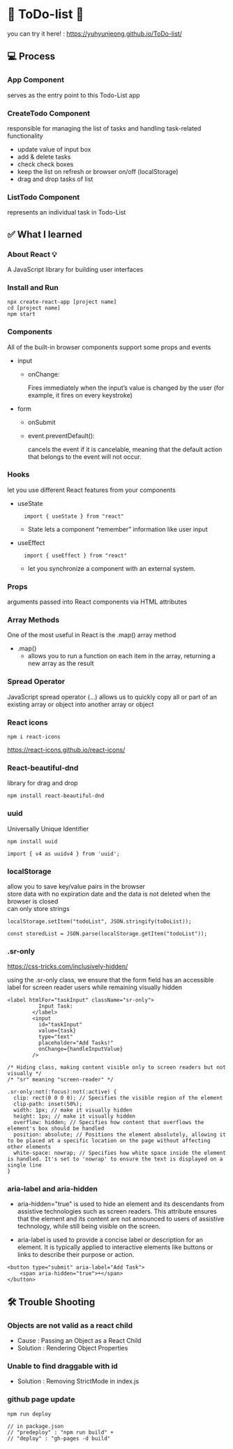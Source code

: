 # 📝 ToDo-list 📝

you can try it here! : https://yuhyunjeong.github.io/ToDo-list/

## 💻 Process

### App Component

serves as the entry point to this Todo-List app

### CreateTodo Component

responsible for managing the list of tasks and handling task-related functionality

- update value of input box
- add & delete tasks
- check check boxes
- keep the list on refresh or browser on/off (localStorage)
- drag and drop tasks of list

### ListTodo Component

represents an individual task in Todo-List

## ✅ What I learned

### About React 💡

A JavaScript library for building user interfaces

### Install and Run

```
npx create-react-app [project name]
cd [project name]
npm start
```

### Components

All of the built-in browser components support some props and events

- input

  - onChange: <p></p>
    Fires immediately when the input’s value is changed by the user (for example, it fires on every keystroke)

- form

  - onSubmit

  - event.preventDefault():

    cancels the event if it is cancelable, meaning that the default action that belongs to the event will not occur.

### Hooks

let you use different React features from your components

- useState

  ```
    import { useState } from "react"
  ```

  - State lets a component “remember” information like user input

- useEffect

  ```
    import { useEffect } from "react"
  ```

  - let you synchronize a component with an external system.

### Props

arguments passed into React components via HTML attributes

### Array Methods

One of the most useful in React is the .map() array method

- .map()
  - allows you to run a function on each item in the array, returning a new array as the result

### Spread Operator

JavaScript spread operator (...) allows us to quickly copy all or part of an existing array or object into another array or object

### React icons

```
npm i react-icons
```

https://react-icons.github.io/react-icons/

### React-beautiful-dnd

library for drag and drop

```
npm install react-beautiful-dnd
```

### uuid

Universally Unique Identifier

```
npm install uuid

import { v4 as uuidv4 } from 'uuid';
```

### localStorage

allow you to save key/value pairs in the browser</br>
store data with no expiration date and the data is not deleted when the browser is closed</br>
can only store strings

```
localStorage.setItem("todoList", JSON.stringify(toDoList));

const storedList = JSON.parse(localStorage.getItem("todoList"));
```

### .sr-only

https://css-tricks.com/inclusively-hidden/

using the .sr-only class, we ensure that the form field has an accessible label for screen reader users while remaining visually hidden

```
<label htmlFor="taskInput" className="sr-only">
          Input Task:
        </label>
        <input
          id="taskInput"
          value={task}
          type="text"
          placeholder="Add Tasks!"
          onChange={handleInputValue}
        />

/* Hiding class, making content visible only to screen readers but not visually */
/* "sr" meaning "screen-reader" */

.sr-only:not(:focus):not(:active) {
  clip: rect(0 0 0 0); // Specifies the visible region of the element
  clip-path: inset(50%);
  width: 1px; // make it visually hidden
  height: 1px; // make it visually hidden
  overflow: hidden; // Specifies how content that overflows the element's box should be handled
  position: absolute; // Positions the element absolutely, allowing it to be placed at a specific location on the page without affecting other elements
  white-space: nowrap; // Specifies how white space inside the element is handled. It's set to 'nowrap' to ensure the text is displayed on a single line
}
```

### aria-label and aria-hidden

- aria-hidden="true" is used to hide an element and its descendants from assistive technologies such as screen readers. This attribute ensures that the element and its content are not announced to users of assistive technology, while still being visible on the screen.

- aria-label is used to provide a concise label or description for an element. It is typically applied to interactive elements like buttons or links to describe their purpose or action.

```
<button type="submit" aria-label="Add Task">
    <span aria-hidden="true">+</span>
</button>
```

## 🛠️ Trouble Shooting

### Objects are not valid as a react child

- Cause : Passing an Object as a React Child
- Solution : Rendering Object Properties

### Unable to find draggable with id

- Solution : Removing StrictMode in index.js

### github page update

```
npm run deploy

// in package.json
// "predeploy" : "npm run build" +
// "deploy" : "gh-pages -d build"
```
